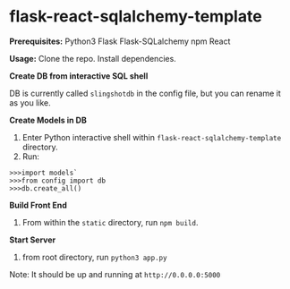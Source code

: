 # flask-react-sqlalchemy-template


**Prerequisites:**
Python3
Flask
Flask-SQLalchemy
npm
React

**Usage:**
Clone the repo. 
Install dependencies.

**Create DB from interactive SQL shell**

DB is currently called `slingshotdb` in the config file, but you can rename it as you like.

**Create Models in DB**
1) Enter Python interactive shell within `flask-react-sqlalchemy-template` directory. 
2) Run: 
```
>>>import models`
>>>from config import db
>>>db.create_all()
```

**Build Front End**
1) From within the `static` directory, run `npm build`.

**Start Server**
1) from root directory, run `python3 app.py`

Note: It should be up and running at `http://0.0.0.0:5000`
